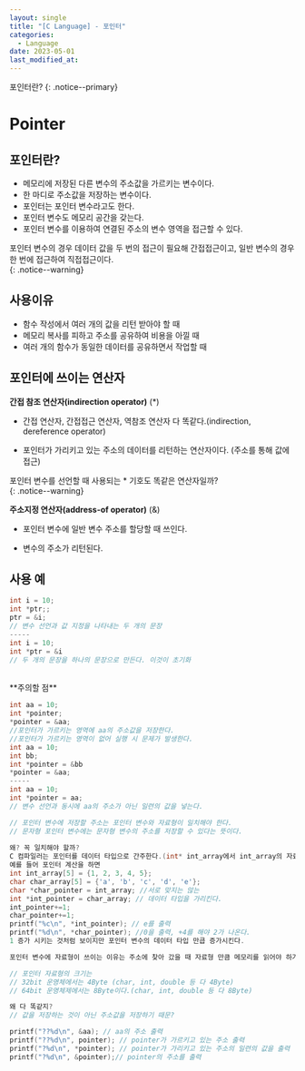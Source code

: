 ```yaml
---
layout: single
title: "[C Language] - 포인터"
categories:
  - Language
date: 2023-05-01
last_modified_at: 
---
```


포인터란?
{: .notice--primary}

# Pointer 

## **포인터란?** 
- 메모리에 저장된 다른 변수의 주소값을 가르키는 변수이다.<br>
- 한 마디로 주소값을 저장하는 변수이다.<br>
- 포인터는 포인터 변수라고도 한다.<br>
- 포인터 변수도 메모리 공간을 갖는다.
- 포인터 변수를 이용하여 연결된 주소의 변수 영역을 접근할 수 있다.<br>

포인터 변수의 경우 데이터 값을 두 번의 접근이 필요해 간접접근이고, 일반 변수의 경우 한 번에 접근하여 직접접근이다.<br> 
{: .notice--warning} 

## **사용이유**
- 함수 작성에서 여러 개의 값을 리턴 받아야 할 때 
- 메모리 복사를 피하고 주소를 공유하여 비용을 아낄 때 
- 여러 개의 함수가 동일한 데이터를 공유하면서 작업할 때 

## **포인터에 쓰이는 연산자**<br>

**간접 참조 연산자(indirection operator)** (*)

- 간접 연산자, 간접접근 연산자, 역참조 연산자 다 똑같다.(indirection, dereference operator)

- 포인터가 가리키고 있는 주소의 데이터를 리턴하는 연산자이다. (주소를 통해 값에 접근)

포인터 변수를 선언할 때 사용되는 * 기호도 똑같은 연산자일까?<br>
{: .notice--warning}

**주소지정 연산자(address-of operator)** (&)

- 포인터 변수에 일반 변수 주소를 할당할 때 쓰인다.

- 변수의 주소가 리턴된다.<br>

## 사용 예

```c
int i = 10;
int *ptr;;
ptr = &i;
// 변수 선언과 값 지정을 나타내는 두 개의 문장
-----
int i = 10;
int *ptr = &i
// 두 개의 문장을 하나의 문장으로 만든다. 이것이 초기화 
```

<br>
**주의할 점**

```c
int aa = 10;
int *pointer;
*pointer = &aa; 
//포인터가 가르키는 영역에 aa의 주소값을 저장한다.
//포인터가 가르키는 영역이 없어 실행 시 문제가 발생한다.
int aa = 10;
int bb;
int *pointer = &bb
*pointer = &aa; 
-----
int aa = 10; 
int *pointer = aa; 
// 변수 선언과 동시에 aa의 주소가 아닌 일련의 값을 넣는다.
```

```c
// 포인터 변수에 저장할 주소는 포인터 변수와 자료형이 일치해야 한다. 
// 문자형 포인터 변수에는 문자형 변수의 주소를 저장할 수 있다는 뜻이다.
   
왜? 꼭 일치해야 할까?
C 컴파일러는 포인터를 데이터 타입으로 간주한다.(int* int_array에서 int_array의 자료형은 int*) 이유는 프로그래밍상 오류를 방지하기 위해서이다. 따라서 정수 포인터는 정수 데이터만 가리킬 수 있고, 문자 포인터는 문자 데이터만 가리킬 수 있다. 
예를 들어 포인터 계산을 하면 
int int_array[5] = {1, 2, 3, 4, 5};
char char_array[5] = {'a', 'b', 'c', 'd', 'e'};
char *char_pointer = int_array; //서로 맞지는 않는
int *int_pointer = char_array; // 데이터 타입을 가리킨다.
int_pointer+=1; 
char_pointer+=1;
printf("%c\n", *int_pointer); // e를 출력 
printf("%d\n", *char_pointer); //0을 출력, +4를 해야 2가 나온다. 
1 증가 시키는 것처럼 보이지만 포인터 변수의 데이터 타입 만큽 증가시킨다.  

포인터 변수에 자료형이 쓰이는 이유는 주소에 찾아 갔을 때 자료형 만큼 메모리를 읽어야 하기 때문이다. 만약 자료형이 없었다면 무슨 자료형인지 몰라 몇 바이트를 읽어야 할 지 몰랐을 것이다. 

// 포인터 자료형의 크기는 
// 32bit 운영체에서는 4Byte (char, int, double 등 다 4Byte)
// 64bit 운영체제에서는 8Byte이다.(char, int, double 등 다 8Byte)

왜 다 똑같지?
// 값을 저장하는 것이 아닌 주소값을 저장하기 때문?
```

```c
printf("??%d\n", &aa); // aa의 주소 출력
printf("??%d\n", pointer); // pointer가 가르키고 있는 주소 출력
printf("?%d\n", *pointer); // pointer가 가리키고 있는 주소의 일련의 값을 출력
printf("?%d\n", &pointer);// pointer의 주소를 출력
```